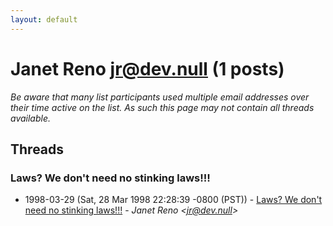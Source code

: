 ```yaml
---
layout: default
---
```


# Janet Reno <jr@dev.null> (1 posts)

_Be aware that many list participants used multiple email addresses over their time active on the list. As such this page may not contain all threads available._

## Threads

### Laws? We don't need no stinking laws!!!
+ 1998-03-29 (Sat, 28 Mar 1998 22:28:39 -0800 (PST)) - [Laws? We don't need no stinking laws!!!](/archive/1998/03/6fe978c89475c6cf022ed0322c2c178bda8c5128ea0026db3b4a2e4b90551e50) - _Janet Reno \<jr@dev.null\>_

